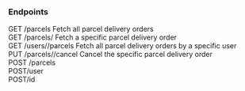 <!-- ### send-it -->
<!-- Web app that renders courier services that is  parcel delivery. -->

### Endpoints
GET /parcels Fetch all parcel delivery orders <br/>
GET /parcels/<parcelId> Fetch a specific parcel delivery order<br/>
GET /users/<userId>/parcels Fetch all parcel delivery orders by a
specific user <br/>
PUT /parcels/<parcelId>/cancel Cancel the specific parcel delivery order <br/>
POST /parcels<br/>
POST/user <br/>
POST/id <br/>
